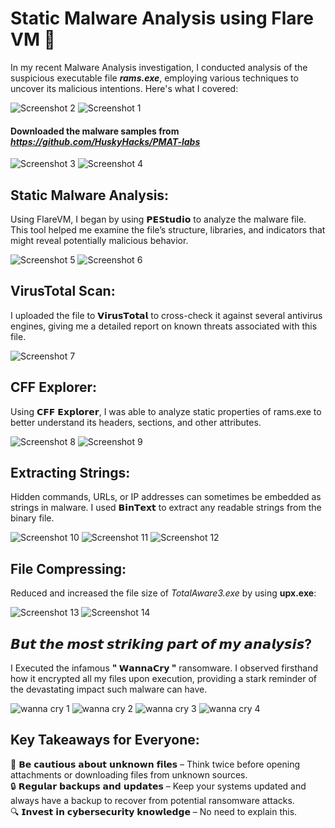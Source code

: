 # Static Malware Analysis using Flare VM 🐛

In my recent Malware Analysis investigation, I conducted analysis of the suspicious executable file _**rams.exe**_, employing various techniques to uncover its malicious intentions.
Here's what I covered:

![Screenshot 2](https://github.com/user-attachments/assets/7746885c-af0b-48f4-9ff9-66f5950b4178)
![Screenshot 1](https://github.com/user-attachments/assets/4df832a6-95c0-470c-a687-06f451a16f05)

#### Downloaded the malware samples from _https://github.com/HuskyHacks/PMAT-labs_

![Screenshot 3](https://github.com/user-attachments/assets/4018021a-1a95-4d9c-a1e7-41e67e44fc89)
![Screenshot 4](https://github.com/user-attachments/assets/e1d54e79-e1b8-488c-add1-e11703b2553f)

## Static Malware Analysis:
Using FlareVM, I began by using 𝗣𝗘𝗦𝘁𝘂𝗱𝗶𝗼 to analyze the malware file. This tool helped me examine the file’s structure, libraries, and indicators that might reveal potentially malicious behavior.

![Screenshot 5](https://github.com/user-attachments/assets/0c39fb80-dd53-45d7-b261-ed1093a501a9)
![Screenshot 6](https://github.com/user-attachments/assets/4df69a16-4f45-419d-874f-babca81b82eb)

## VirusTotal Scan:
I uploaded the file to 𝗩𝗶𝗿𝘂𝘀𝗧𝗼𝘁𝗮𝗹 to cross-check it against several antivirus engines, giving me a detailed report on known threats associated with this file.

![Screenshot 7](https://github.com/user-attachments/assets/09de7768-f2c7-4744-94f9-8b903c303961)

## CFF Explorer:
Using 𝗖𝗙𝗙 𝗘𝘅𝗽𝗹𝗼𝗿𝗲𝗿, I was able to analyze static properties of rams.exe to better understand its headers, sections, and other attributes. 

![Screenshot 8](https://github.com/user-attachments/assets/095fa36f-bdf9-420b-ba76-eb89f64d8c9d)
![Screenshot 9](https://github.com/user-attachments/assets/0b2b379c-9c32-4ea1-95c2-e3d264dc7fa9)

## Extracting Strings:
Hidden commands, URLs, or IP addresses can sometimes be embedded as strings in malware. I used 𝗕𝗶𝗻𝗧𝗲𝘅𝘁 to extract any readable strings from the binary file.

![Screenshot 10](https://github.com/user-attachments/assets/7ef0bffb-962a-4dc1-9e2a-a325b434ae2d)
![Screenshot 11](https://github.com/user-attachments/assets/97e9adf9-d64a-4a3a-bb10-48a22066c2f4)
![Screenshot 12](https://github.com/user-attachments/assets/306d53de-97e7-4517-8346-0636d2d9afe5)

## File Compressing:
Reduced and increased the file size of _TotalAware3.exe_ by using **upx.exe**:

![Screenshot 13](https://github.com/user-attachments/assets/45811315-ab61-4449-aae8-6c0229257930)
![Screenshot 14](https://github.com/user-attachments/assets/ecf5d7e2-d36f-409b-98e6-7bab78aa63a5)

## 𝘽𝙪𝙩 𝙩𝙝𝙚 𝙢𝙤𝙨𝙩 𝙨𝙩𝙧𝙞𝙠𝙞𝙣𝙜 𝙥𝙖𝙧𝙩 𝙤𝙛 𝙢𝙮 𝙖𝙣𝙖𝙡𝙮𝙨𝙞𝙨?
I Executed the infamous **" 𝗪𝗮𝗻𝗻𝗮𝗖𝗿𝘆 "** ransomware. I observed firsthand how it encrypted all my files upon execution, providing a stark reminder of the devastating impact such malware can have.

![wanna cry 1](https://github.com/user-attachments/assets/3559d659-1b62-4d6f-99df-439f547fd0a6)
![wanna cry 2](https://github.com/user-attachments/assets/2567e475-c8bb-4e43-9bb5-473e9099df64)
![wanna cry 3](https://github.com/user-attachments/assets/79cfc234-c5cd-418e-93fe-eadfec96f290)
![wanna cry 4](https://github.com/user-attachments/assets/cd620df2-c7d4-47e8-96b3-9e45bb4075ea)


## Key Takeaways for Everyone:  
🚫 𝗕𝗲 𝗰𝗮𝘂𝘁𝗶𝗼𝘂𝘀 𝗮𝗯𝗼𝘂𝘁 𝘂𝗻𝗸𝗻𝗼𝘄𝗻 𝗳𝗶𝗹𝗲𝘀 – Think twice before opening attachments or downloading files from unknown sources.  
🔒 𝗥𝗲𝗴𝘂𝗹𝗮𝗿 𝗯𝗮𝗰𝗸𝘂𝗽𝘀 𝗮𝗻𝗱 𝘂𝗽𝗱𝗮𝘁𝗲𝘀 – Keep your systems updated and always have a backup to recover from potential ransomware attacks.  
🔍 𝗜𝗻𝘃𝗲𝘀𝘁 𝗶𝗻 𝗰𝘆𝗯𝗲𝗿𝘀𝗲𝗰𝘂𝗿𝗶𝘁𝘆 𝗸𝗻𝗼𝘄𝗹𝗲𝗱𝗴𝗲 – No need to explain this.  
